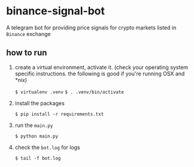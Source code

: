 # binance-signal-bot
A telegram bot for providing price signals for crypto markets listed in  `Binance` exchange

## how to run

1. create a virtual environment, activate it. (check your operating system specific instructions. the following is good if you're running OSX and *nix)

    `$ virtualenv .venv`
    `$ . .venv/bin/activate`

2. install the packages

    `$ pip install -r requirements.txt`

3. run the `main.py`

    `$ python main.py`

4. check the `bot.log` for logs

    `$ tail -f bot.log`

